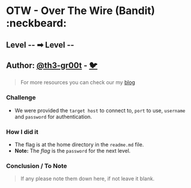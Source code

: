 # OTW - Over The Wire (Bandit) :neckbeard:

## Level -- ➡ Level --
## Author: [@th3-gr00t](https://th33-gr00t.tk/) -  [:bird:](https://twitter.com/th3_gr00t/)

> For more resources you can check our my [blog](https://th33gr00t.blogspot.com/)

### Challenge

- We were provided the `target host` to connect to, `port` to use, `username` and `password` for authentication.

### How I did it



- The flag is at the home directory in the `readme.md` file.
- **Note:** The *flag* is the `password` for the next level.

### Conclusion / To Note

> If any please note them down here, if not leave it blank. 
